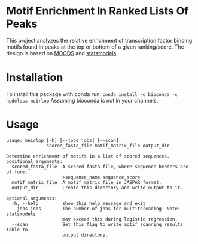 # Motif Enrichment In Ranked Lists Of Peaks
This project analyzes the relative enrichment of transcription factor binding motifs found in peaks at the top or bottom of a given ranking/score. 
The design is based on [MOODS](https://github.com/jhkorhonen/MOODS/tree/master/python) and [statsmodels](https://www.statsmodels.org/stable/index.html).

# Installation
To install this package with conda run:
`conda install -c bioconda -c npdeloss meirlop`
Assuming bioconda is not in your channels.

# Usage
```
usage: meirlop [-h] [--jobs jobs] [--scan]
               scored_fasta_file motif_matrix_file output_dir

Determine enrichment of motifs in a list of scored sequences.
positional arguments:
  scored_fasta_file  A scored fasta file, where sequence headers are of form:
                     >sequence_name sequence_score
  motif_matrix_file  A motif matrix file in JASPAR format.
  output_dir         Create this directory and write output to it.

optional arguments:
  -h, --help         show this help message and exit
  --jobs jobs        The number of jobs for multithreading. Note: statsmodels
                     may exceed this during logistic regression.
  --scan             Set this flag to write motif scanning results table to
                     output directory.
```
